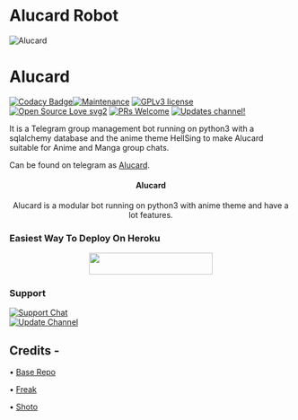 
# Alucard Robot
![Alucard](https://telegra.ph/file/e65a45a722a371b3f885b.jpg)
# Alucard
[![Codacy Badge](https://app.codacy.com/project/badge/Grade/729d680436084e0a9cb16f0e875dc097)](https://www.codacy.com/gh/DarkSoulxUltra/DestinyBot/dashboard?utm_source=github.com&amp;utm_medium=referral&amp;utm_content=DarkSoulxUltra/DestinyBot&amp;utm_campaign=Badge_Grade_Settings)[![Maintenance](https://img.shields.io/badge/Maintained%3F-yes-green.svg)](https://github.com/FreakMask/DestinyBot/graphs/commit-activity) [![GPLv3 license](https://img.shields.io/badge/License-GPLv3-blue.svg)](https://perso.crans.org/besson/LICENSE.html) [![Open Source Love svg2](https://badges.frapsoft.com/os/v2/open-source.svg?v=103)](https://github.com/ellerbrock/open-source-badges/) [![PRs Welcome](https://img.shields.io/badge/PRs-welcome-brightgreen.svg?style=flat-square)](https://makeapullrequest.com) [![Updates channel!](https://img.shields.io/badge/Join%20Channel-!-red)](https://t.me/HellSing_updates)

It is a Telegram group management bot running on python3 with a sqlalchemy database and the anime theme HellSing to make Alucard suitable for Anime and Manga group chats.

Can be found on telegram as [Alucard](https://t.me/Alucard_Robot).


<h4><p align="center"> Alucard </p></h4>

<p align="center">Alucard is a modular bot running on python3 with anime theme and have a lot features.</p>


### Easiest Way To Deploy On Heroku 

<p align="center"><a href="https://heroku.com/deploy?template=https://github.com/FreakMask/Alucard"> <img src="https://img.shields.io/badge/Deploy%20To%20Heroku-blue?style=for-the-badge&logo=heroku" width="220" height="38.45"/></a></p>


### Support
<p>
<a href="https://t.me/HellSing_Organisation"> <img src="https://img.shields.io/badge/Support-Chat-blue?&logo=telegram" alt="Support Chat" /> </a><br>
<a href="https://t.me/HellSing_updates"> <img src="https://img.shields.io/badge/Update-Channel-blue?&logo=telegram" alt="Update Channel" /> </a><br>
</p>

## Credits -
• [Base Repo](https://github.com/kennedy-ex/EmikoRobot)

• [Freak](https://github.com/FreakMask/Alucard)

• [Shoto](https://github.com/DarkSoulxUltra)
